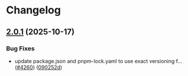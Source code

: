# Changelog

## [2.0.1](https://github.com/inabagumi/mini-apps/compare/hanerubeat-v2.0.0...hanerubeat-v2.0.1) (2025-10-17)


### Bug Fixes

* update package.json and pnpm-lock.yaml to use exact versioning f… ([#4260](https://github.com/inabagumi/mini-apps/issues/4260)) ([090252d](https://github.com/inabagumi/mini-apps/commit/090252d208b94cfe70790087314089c0652662a2))
